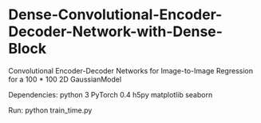 # Dense-Convolutional-Encoder-Decoder-Network-with-Dense-Block
Convolutional Encoder-Decoder Networks for Image-to-Image Regression for a 100 * 100 2D GaussianModel


Dependencies:
  python 3
  PyTorch 0.4
  h5py
  matplotlib
  seaborn

Run:
  python train_time.py

